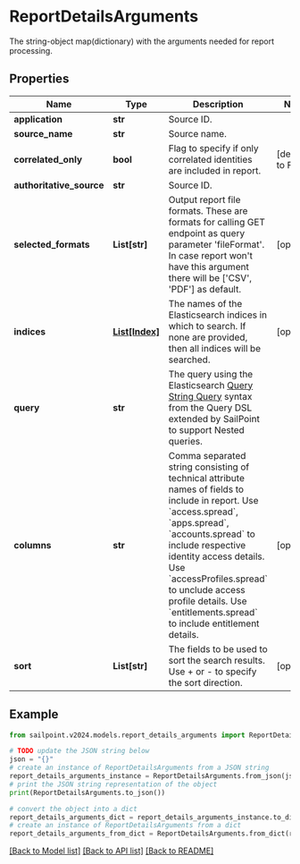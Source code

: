 # ReportDetailsArguments

The string-object map(dictionary) with the arguments needed for report processing.

## Properties

Name | Type | Description | Notes
------------ | ------------- | ------------- | -------------
**application** | **str** | Source ID. | 
**source_name** | **str** | Source name. | 
**correlated_only** | **bool** | Flag to specify if only correlated identities are included in report. | [default to False]
**authoritative_source** | **str** | Source ID. | 
**selected_formats** | **List[str]** | Output report file formats. These are formats for calling GET endpoint as query parameter &#39;fileFormat&#39;.  In case report won&#39;t have this argument there will be [&#39;CSV&#39;, &#39;PDF&#39;] as default. | [optional] 
**indices** | [**List[Index]**](Index.md) | The names of the Elasticsearch indices in which to search. If none are provided, then all indices will be searched. | [optional] 
**query** | **str** | The query using the Elasticsearch [Query String Query](https://www.elastic.co/guide/en/elasticsearch/reference/5.2/query-dsl-query-string-query.html#query-string) syntax from the Query DSL extended by SailPoint to support Nested queries. | 
**columns** | **str** | Comma separated string consisting of technical attribute names of fields to include in report.  Use &#x60;access.spread&#x60;, &#x60;apps.spread&#x60;, &#x60;accounts.spread&#x60; to include respective identity access details.  Use &#x60;accessProfiles.spread&#x60; to unclude access profile details.  Use &#x60;entitlements.spread&#x60; to include entitlement details.  | [optional] 
**sort** | **List[str]** | The fields to be used to sort the search results. Use + or - to specify the sort direction. | [optional] 

## Example

```python
from sailpoint.v2024.models.report_details_arguments import ReportDetailsArguments

# TODO update the JSON string below
json = "{}"
# create an instance of ReportDetailsArguments from a JSON string
report_details_arguments_instance = ReportDetailsArguments.from_json(json)
# print the JSON string representation of the object
print(ReportDetailsArguments.to_json())

# convert the object into a dict
report_details_arguments_dict = report_details_arguments_instance.to_dict()
# create an instance of ReportDetailsArguments from a dict
report_details_arguments_from_dict = ReportDetailsArguments.from_dict(report_details_arguments_dict)
```
[[Back to Model list]](../README.md#documentation-for-models) [[Back to API list]](../README.md#documentation-for-api-endpoints) [[Back to README]](../README.md)



